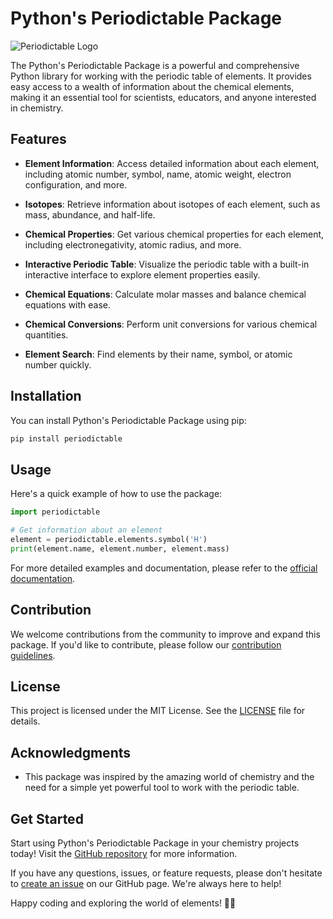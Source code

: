 # Python's Periodictable Package

![Periodictable Logo](https://raw.githubusercontent.com/yourusername/periodictable/main/logo.png)

The Python's Periodictable Package is a powerful and comprehensive Python library for working with the periodic table of elements. It provides easy access to a wealth of information about the chemical elements, making it an essential tool for scientists, educators, and anyone interested in chemistry.

## Features

- **Element Information**: Access detailed information about each element, including atomic number, symbol, name, atomic weight, electron configuration, and more.

- **Isotopes**: Retrieve information about isotopes of each element, such as mass, abundance, and half-life.

- **Chemical Properties**: Get various chemical properties for each element, including electronegativity, atomic radius, and more.

- **Interactive Periodic Table**: Visualize the periodic table with a built-in interactive interface to explore element properties easily.

- **Chemical Equations**: Calculate molar masses and balance chemical equations with ease.

- **Chemical Conversions**: Perform unit conversions for various chemical quantities.

- **Element Search**: Find elements by their name, symbol, or atomic number quickly.

## Installation

You can install Python's Periodictable Package using pip:

```bash
pip install periodictable
```

## Usage

Here's a quick example of how to use the package:

```python
import periodictable

# Get information about an element
element = periodictable.elements.symbol('H')
print(element.name, element.number, element.mass)
```

For more detailed examples and documentation, please refer to the [official documentation](https://github.com/yourusername/periodictable/docs).

## Contribution

We welcome contributions from the community to improve and expand this package. If you'd like to contribute, please follow our [contribution guidelines](https://github.com/yourusername/periodictable/contributing.md).

## License

This project is licensed under the MIT License. See the [LICENSE](https://github.com/yourusername/periodictable/LICENSE) file for details.

## Acknowledgments

- This package was inspired by the amazing world of chemistry and the need for a simple yet powerful tool to work with the periodic table.

## Get Started

Start using Python's Periodictable Package in your chemistry projects today! Visit the [GitHub repository](https://github.com/yourusername/periodictable) for more information.

If you have any questions, issues, or feature requests, please don't hesitate to [create an issue](https://github.com/yourusername/periodictable/issues) on our GitHub page. We're always here to help!

Happy coding and exploring the world of elements! 🧪🔬
